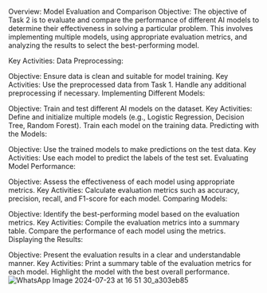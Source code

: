 
Overview: Model Evaluation and Comparison
Objective:
The objective of Task 2 is to evaluate and compare the performance of different AI models to determine their effectiveness in solving a particular problem. This involves implementing multiple models, using appropriate evaluation metrics, and analyzing the results to select the best-performing model.

Key Activities:
Data Preprocessing:

Objective: Ensure data is clean and suitable for model training.
Key Activities:
Use the preprocessed data from Task 1.
Handle any additional preprocessing if necessary.
Implementing Different Models:

Objective: Train and test different AI models on the dataset.
Key Activities:
Define and initialize multiple models (e.g., Logistic Regression, Decision Tree, Random Forest).
Train each model on the training data.
Predicting with the Models:

Objective: Use the trained models to make predictions on the test data.
Key Activities:
Use each model to predict the labels of the test set.
Evaluating Model Performance:

Objective: Assess the effectiveness of each model using appropriate metrics.
Key Activities:
Calculate evaluation metrics such as accuracy, precision, recall, and F1-score for each model.
Comparing Models:

Objective: Identify the best-performing model based on the evaluation metrics.
Key Activities:
Compile the evaluation metrics into a summary table.
Compare the performance of each model using the metrics.
Displaying the Results:

Objective: Present the evaluation results in a clear and understandable manner.
Key Activities:
Print a summary table of the evaluation metrics for each model.
Highlight the model with the best overall performance.
![WhatsApp Image 2024-07-23 at 16 51 30_a303eb85](https://github.com/user-attachments/assets/45c5b9ee-c0cc-4978-a70b-80e7749d7184)
